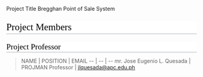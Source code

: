 Project Title
Bregghan Point of Sale System

<html>
<body>
<!--StartFragment--><h1 style="color: rgb(0, 0, 0); background: none rgb(255, 255, 255); font-weight: normal; margin: 1em 0px 0.25em; overflow: hidden; padding: 0px; border-bottom: 1px solid rgb(162, 169, 177); font-size: 1.8em; font-family: &quot;Linux Libertine&quot;, Georgia, Times, serif; line-height: 1.3; font-style: normal; font-variant-ligatures: normal; font-variant-caps: normal; letter-spacing: normal; orphans: 2; text-align: start; text-indent: 0px; text-transform: none; white-space: normal; widows: 2; word-spacing: 0px; -webkit-text-stroke-width: 0px; text-decoration-thickness: initial; text-decoration-style: initial; text-decoration-color: initial;"><span class="mw-headline" id="Project_Members">Project Members</span></h1><h2 style="color: rgb(0, 0, 0); background: none rgb(255, 255, 255); font-weight: normal; margin: 1em 0px 0.25em; overflow: hidden; padding: 0px; border-bottom: 1px solid rgb(162, 169, 177); font-size: 1.5em; font-family: &quot;Linux Libertine&quot;, Georgia, Times, serif; line-height: 1.3; font-style: normal; font-variant-ligatures: normal; font-variant-caps: normal; letter-spacing: normal; orphans: 2; text-align: start; text-indent: 0px; text-transform: none; white-space: normal; widows: 2; word-spacing: 0px; -webkit-text-stroke-width: 0px; text-decoration-thickness: initial; text-decoration-style: initial; text-decoration-color: initial;"><span class="mw-headline" id="Project_Professor">Project Professor</span></h2>

> NAME | POSITION | EMAIL
-- | -- | --
mr. Jose Eugenio L. Quesada | PROJMAN Professor | jlquesada@apc.edu.ph

<!--EndFragment-->
</body>
</html>